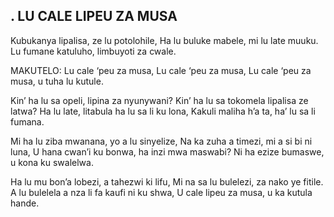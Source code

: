 ## . LU CALE LIPEU ZA MUSA

Kubukanya lipalisa, ze lu potolohile,
Ha lu buluke mabele, mi lu late muuku.
Lu fumane katuluho, limbuyoti za cwale.

MAKUTELO:
Lu cale ‘peu za musa, Lu cale ‘peu za musa,
Lu cale ‘peu za musa, u tuha lu kutule.


Kin’ ha lu sa opeli, lipina za nyunywani?
Kin’ ha lu sa tokomela lipalisa ze latwa?
Ha lu late, litabula ha lu sa li ku lona,
Kakuli maliha h’a ta, ha’ lu sa li fumana.


Mi ha lu ziba mwanana, yo a lu sinyelize,
Na ka zuha a timezi, mi a si bi ni luna,
U hana cwan’i ku bonwa, ha inzi mwa maswabi?
Ni ha ezize bumaswe, u kona ku swalelwa.


Ha lu mu bon’a lobezi, a tahezwi ki lifu,
Mi na sa lu bulelezi, za nako ye fitile.
A lu bulelela a nza li fa kaufi ni ku shwa,
U cale lipeu za musa, u ka kutula hande.


